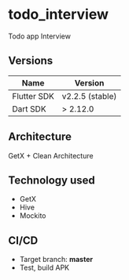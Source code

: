 # todo_interview

Todo app Interview

## Versions

| Name           | Version           |
| -------------- | ----------------- |
| Flutter SDK    | v2.2.5 (stable) |
| Dart SDK       | > 2.12.0        |

## Architecture

GetX + Clean Architecture

## Technology used
-  GetX
-  Hive
-  Mockito

## CI/CD
- Target branch: **master**
- Test, build APK
